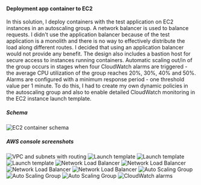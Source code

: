 #### Deployment app container to EC2
In this solution, I deploy containers with the test application on EC2 instances in an autoscaling group. A network balancer is used to balance requests. I didn't use the application balancer because of the test application is a monolith and there is no way to effectively distribute the load along different routes. I decided that using an application balancer would not provide any benefit.
The design also includes a bastion host for secure access to instances running containers.
Automatic scaling out/in of the group occurs in stages when four CloudWatch alarms are triggered - the average CPU utilization of the group reaches 20%, 30%, 40% and 50%.
Alarms are configured with a minimum response period - one threshold value per 1 minute. To do this, I had to create my own dynamic policies in the autoscaling group and also to enable detailed CloudWatch monitoring in the EC2 instance launch template.
##### Schema
![EC2 container schema](docs/EC2_ASG.png)
##### AWS console screenshots
![VPC and subnets with routing](docs/vpc.png)
![Launch template](docs/launch_template.png)
![Launch template](docs/launch_template3.png)
![Launch template](docs/launch_template_ud.png)
![Network Load Balancer](docs/LB1.png)
![Network Load Balancer](docs/LB2.png)
![Network Load Balancer](docs/LB3.png)
![Network Load Balancer](docs/LB4.png)
![Auto Scaling Group](docs/ASG.png)
![Auto Scaling Group](docs/ASG_actionsUP.png)
![Auto Scaling Group](docs/ASG_actions.png)
![CloudWatch alarms](docs/alarms.png)

